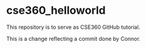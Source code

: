 # cse360_helloworld
This repository is to serve as CSE360 GitHub tutorial.

This is a change reflecting a commit done by Connor.
